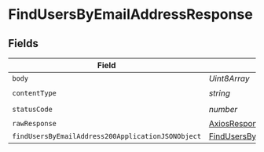 # FindUsersByEmailAddressResponse


## Fields

| Field                                                                                                             | Type                                                                                                              | Required                                                                                                          | Description                                                                                                       |
| ----------------------------------------------------------------------------------------------------------------- | ----------------------------------------------------------------------------------------------------------------- | ----------------------------------------------------------------------------------------------------------------- | ----------------------------------------------------------------------------------------------------------------- |
| `body`                                                                                                            | *Uint8Array*                                                                                                      | :heavy_minus_sign:                                                                                                | N/A                                                                                                               |
| `contentType`                                                                                                     | *string*                                                                                                          | :heavy_check_mark:                                                                                                | N/A                                                                                                               |
| `statusCode`                                                                                                      | *number*                                                                                                          | :heavy_check_mark:                                                                                                | N/A                                                                                                               |
| `rawResponse`                                                                                                     | [AxiosResponse>](https://axios-http.com/docs/res_schema)                                                          | :heavy_minus_sign:                                                                                                | N/A                                                                                                               |
| `findUsersByEmailAddress200ApplicationJSONObject`                                                                 | [FindUsersByEmailAddress200ApplicationJSON](../../models/operations/findusersbyemailaddress200applicationjson.md) | :heavy_minus_sign:                                                                                                | OK                                                                                                                |